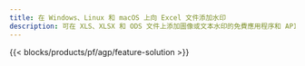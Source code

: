 ```yaml
---
title: 在 Windows、Linux 和 macOS 上向 Excel 文件添加水印
description: 可在 XLS、XLSX 和 ODS 文件上添加圖像或文本水印的免費應用程序和 API
---
```

{{< blocks/products/pf/agp/feature-solution >}} 

